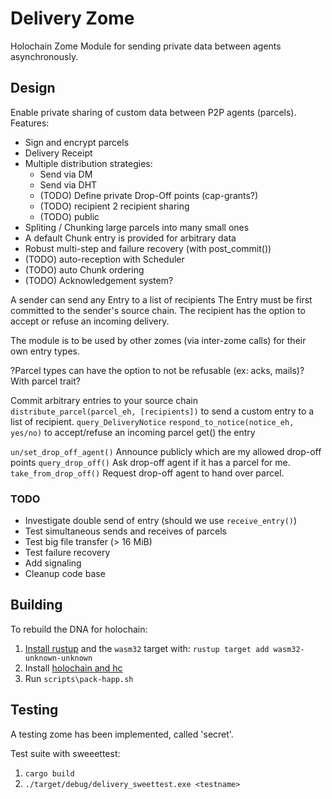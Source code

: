 # Delivery Zome

Holochain Zome Module for sending private data between agents asynchronously.


## Design

Enable private sharing of custom data between P2P agents (parcels).
Features:
 - Sign and encrypt parcels
 - Delivery Receipt
 - Multiple distribution strategies:
   - Send via DM
   - Send via DHT
   - (TODO) Define private Drop-Off points (cap-grants?)
   - (TODO) recipient 2 recipient sharing
   - (TODO) public
 - Spliting / Chunking large parcels into many small ones
 - A default Chunk entry is provided for arbitrary data
 - Robust multi-step and failure recovery (with post_commit())
 - (TODO) auto-reception with Scheduler
 - (TODO) auto Chunk ordering
 - (TODO) Acknowledgement system?


A sender can send any Entry to a list of recipients
The Entry must be first committed to the sender's source chain.
The recipient has the option to accept or refuse an incoming delivery.

The module is to be used by other zomes (via inter-zome calls) for their own entry types.

?Parcel types can have the option to not be refusable (ex: acks, mails)? With parcel trait?


Commit arbitrary entries to your source chain
`distribute_parcel(parcel_eh, [recipients])` to send a custom entry to a list of recipient.
`query_DeliveryNotice`
`respond_to_notice(notice_eh, yes/no)` to accept/refuse an incoming parcel
get() the entry

`un/set_drop_off_agent()` Announce publicly which are my allowed drop-off points
`query_drop_off()` Ask drop-off agent if it has a parcel for me.
`take_from_drop_off()` Request drop-off agent to hand over parcel.

### TODO

- Investigate double send of entry (should we use `receive_entry()`)
- Test simultaneous sends and receives of parcels
- Test big file transfer (> 16 MiB)
- Test failure recovery
- Add signaling
- Cleanup code base

## Building

To rebuild the DNA for holochain:
1. [Install rustup](https://rustup.rs/) and the `wasm32` target with: ``rustup target add wasm32-unknown-unknown``
1. Install [holochain and hc](https://github.com/holochain/holochain)
1. Run ``scripts\pack-happ.sh``


## Testing

A testing zome has been implemented, called 'secret'.

Test suite with sweeettest:
1. `cargo build`
2. `./target/debug/delivery_sweettest.exe <testname>`